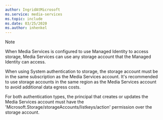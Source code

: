 ```yaml
---
author: IngridAtMicrosoft
ms.service: media-services 
ms.topic: include
ms.date: 03/25/2020
ms.author: inhenkel
---
```


> [!NOTE]
> When Media Services is configured to use Managed Identity to access storage, Media Services can use any storage account that the Managed Identity can access.
>
> When using System authentication to storage, the storage account must be in the same subscription as the Media Services account.
> It's recommended to use storage accounts in the same region as the Media Services account to avoid additional data egress costs.
>
> For both authentication types, the principal that creates or updates the Media Services account must have the 'Microsoft.Storage/storageAccounts/listkeys/action' permission over the storage account.
